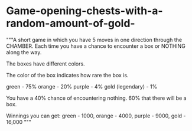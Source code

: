 # Game-opening-chests-with-a-random-amount-of-gold-
"""A short game in which you have 5 moves in one direction through the CHAMBER. Each time you have a chance to encounter a box or NOTHING along the way.

The boxes have different colors.

The color of the box indicates how rare the box is.

green - 75%
orange - 20%
purple - 4%
gold (legendary) - 1%

You have a 40% chance of encountering nothing. 60% that there will be a box.

Winnings you can get:
green - 1000,
orange - 4000,
purple - 9000,
gold - 16,000
"""


